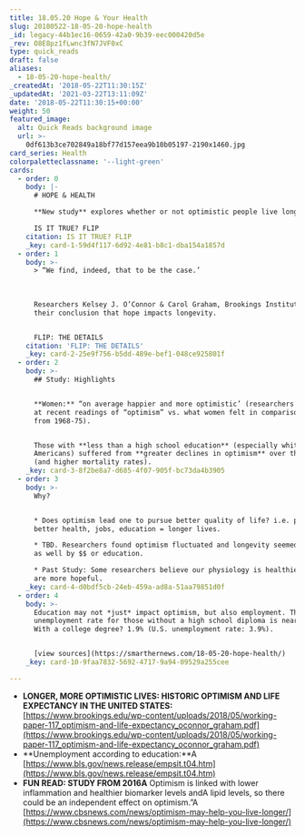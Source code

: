 ```yaml
---
title: 18.05.20 Hope & Your Health
slug: 20180522-18-05-20-hope-health
_id: legacy-44b1ec16-0659-42a0-9b39-eec000420d5e
_rev: O8E8pz1fLwnc3fN7JVF0xC
type: quick_reads
draft: false
aliases:
  - 18-05-20-hope-health/
_createdAt: '2018-05-22T11:30:15Z'
_updatedAt: '2021-03-22T13:11:09Z'
date: '2018-05-22T11:30:15+00:00'
weight: 50
featured_image:
  alt: Quick Reads background image
  url: >-
    0df613b3ce702849a18bf77d157eea9b10b05197-2190x1460.jpg
card_series: Health
colorpaletteclassname: '--light-green'
cards:
  - order: 0
    body: |-
      # HOPE & HEALTH

      **New study** explores whether or not optimistic people live longer.

      IS IT TRUE? FLIP
    citation: IS IT TRUE? FLIP
    _key: card-1-59d4f117-6d92-4e81-b8c1-dba154a1857d
  - order: 1
    body: >-
      > “We find, indeed, that to be the case.’  
        
        
        
      Researchers Kelsey J. O’Connor & Carol Graham, Brookings Institution in
      their conclusion that hope impacts longevity.


      FLIP: THE DETAILS
    citation: 'FLIP: THE DETAILS'
    _key: card-2-25e9f756-b5dd-489e-bef1-048ce925801f
  - order: 2
    body: >-
      ## Study: Highlights


      **Women:** “on average happier and more optimistic’ (researchers looking
      at recent readings of “optimism” vs. what women felt in comparison data
      from 1968-75).


      Those with **less than a high school education** (especially white
      Americans) suffered from **greater declines in optimism** over the years
      (and higher mortality rates).
    _key: card-3-8f2be8a7-d685-4f07-905f-bc73da4b3905
  - order: 3
    body: >-
      Why?


      * Does optimism lead one to pursue better quality of life? i.e. pursuing
      better health, jobs, education = longer lives.

      * TBD. Researchers found optimism fluctuated and longevity seemed impacted
      as well by $$ or education.

      * Past Study: Some researchers believe our physiology is healthier when we
      are more hopeful.
    _key: card-4-d0bdf5cb-24eb-459a-ad8a-51aa79851d0f
  - order: 4
    body: >-
      Education may not *just* impact optimism, but also employment. The U.S.
      unemployment rate for those without a high school diploma is nearly 6%.
      With a college degree? 1.9% (U.S. unemployment rate: 3.9%).


      [view sources](https://smarthernews.com/18-05-20-hope-health/)
    _key: card-10-9faa7832-5692-4717-9a94-09529a255cee

---
```

* **LONGER, MORE OPTIMISTIC LIVES: HISTORIC OPTIMISM AND LIFE EXPECTANCY IN THE UNITED STATES:** [https://www.brookings.edu/wp-content/uploads/2018/05/working-paper-117_optimism-and-life-expectancy_oconnor_graham.pdf](https://www.brookings.edu/wp-content/uploads/2018/05/working-paper-117_optimism-and-life-expectancy_oconnor_graham.pdf)
* **Unemployment according to education:**A [https://www.bls.gov/news.release/empsit.t04.htm](https://www.bls.gov/news.release/empsit.t04.htm)
* **FUN READ: STUDY FROM 2016A** Optimism is linked with lower inflammation and healthier biomarker levels andA lipid levels, so there could be an independent effect on optimism.”A [https://www.cbsnews.com/news/optimism-may-help-you-live-longer/](https://www.cbsnews.com/news/optimism-may-help-you-live-longer/)